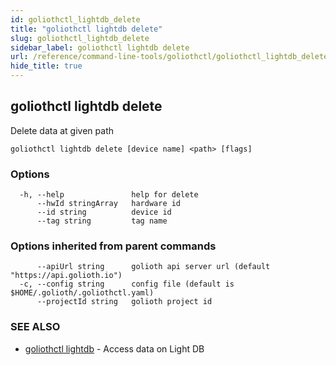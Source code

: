 ```yaml
---
id: goliothctl_lightdb_delete
title: "goliothctl lightdb delete"
slug: goliothctl_lightdb_delete
sidebar_label: goliothctl lightdb delete
url: /reference/command-line-tools/goliothctl/goliothctl_lightdb_delete/
hide_title: true
---
```

## goliothctl lightdb delete

Delete data at given path

```
goliothctl lightdb delete [device name] <path> [flags]
```

### Options

```
  -h, --help               help for delete
      --hwId stringArray   hardware id
      --id string          device id
      --tag string         tag name
```

### Options inherited from parent commands

```
      --apiUrl string      golioth api server url (default "https://api.golioth.io")
  -c, --config string      config file (default is $HOME/.golioth/.goliothctl.yaml)
      --projectId string   golioth project id
```

### SEE ALSO

* [goliothctl lightdb](/reference/command-line-tools/goliothctl/goliothctl_lightdb)	 - Access data on Light DB

